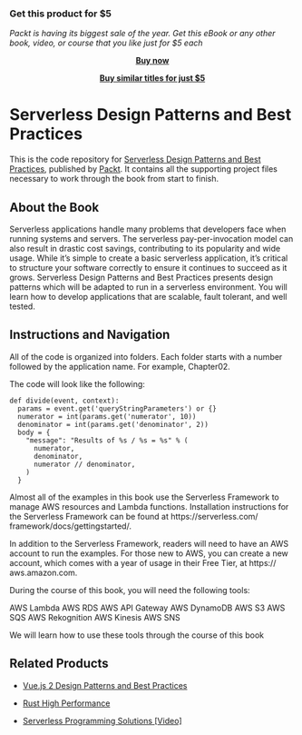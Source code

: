 
### Get this product for $5

<i>Packt is having its biggest sale of the year. Get this eBook or any other book, video, or course that you like just for $5 each</i>


<b><p align='center'>[Buy now](https://packt.link/9781788623582)</p></b>


<b><p align='center'>[Buy similar titles for just $5](https://subscription.packtpub.com/search)</p></b>



# Serverless Design Patterns and Best Practices
This is the code repository for [Serverless Design Patterns and Best Practices](https://www.packtpub.com/application-development/serverless-design-patterns-and-best-practices?utm_source=github&utm_medium=repository&utm_campaign=9781788620642), published by [Packt](https://www.packtpub.com/?utm_source=github). It contains all the supporting project files necessary to work through the book from start to finish.
## About the Book
Serverless applications handle many problems that developers face when running systems and servers. The serverless pay-per-invocation model can also result in drastic cost savings, contributing to its popularity and wide usage. While it’s simple to create a basic serverless application, it’s critical to structure your software correctly to ensure it continues to succeed as it grows. Serverless Design Patterns and Best Practices presents design patterns which will be adapted to run in a serverless environment. You will learn how to develop applications that are scalable, fault tolerant, and well tested.

## Instructions and Navigation
All of the code is organized into folders. Each folder starts with a number followed by the application name. For example, Chapter02.



The code will look like the following:
```
def divide(event, context):
  params = event.get('queryStringParameters') or {}
  numerator = int(params.get('numerator', 10))
  denominator = int(params.get('denominator', 2))
  body = {
    "message": "Results of %s / %s = %s" % (
      numerator,
      denominator,
      numerator // denominator,
    )
  }
```

Almost all of the examples in this book use the Serverless Framework to manage AWS resources and Lambda functions. Installation instructions for the Serverless Framework can be found at https:/​/​serverless.​com/​framework/​docs/​gettingstarted/​.

In addition to the Serverless Framework, readers will need to have an AWS account to run the examples. For those new to AWS, you can create a new account, which comes with a year of usage in their Free Tier, at https:/​/​aws.amazon.​com.


During the course of this book, you will need the following tools:

AWS Lambda
AWS RDS
AWS API Gateway
AWS DynamoDB
AWS S3
AWS SQS
AWS Rekognition
AWS Kinesis
AWS SNS


We will learn how to use these tools through the course of this book

## Related Products
* [Vue.js 2 Design Patterns and Best Practices](https://www.packtpub.com/web-development/vuejs-design-patterns-and-best-practices?utm_source=github&utm_medium=repository&utm_campaign=9781788839792)

* [Rust High Performance](https://www.packtpub.com/application-development/rust-high-performance?utm_source=github&utm_medium=repository&utm_campaign=9781788399487)

* [Serverless Programming Solutions [Video]](https://www.packtpub.com/application-development/serverless-programming-solutions-video?utm_source=github&utm_medium=repository&utm_campaign=9781788622325)
